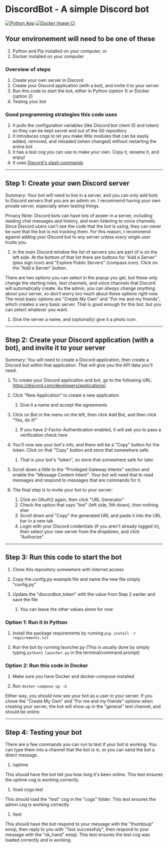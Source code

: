 # DiscordBot - A simple Discord bot

[![Python App](https://github.com/Elyrith/py-discordbot/actions/workflows/python-app.yml/badge.svg?branch=main)](https://github.com/Elyrith/py-discordbot/actions/workflows/python-app.yml)
[![Docker Image CI](https://github.com/Elyrith/py-discordbot/actions/workflows/docker-image.yml/badge.svg?branch=main)](https://github.com/Elyrith/py-discordbot/actions/workflows/docker-image.yml)

## Your environement will need to be one of these

1. Python and Pip installed on your computer, or
1. Docker installed on your computer

### Overview of steps

1. Create your own server in Discord
1. Create your Discord application (with a bot), and invite it to your server
1. Run this code to start the bot, either in Python (option 1) or Docker (option 2)
1. Testing your bot

### Good programming strategies this code uses

1. It pulls the configuration variables (like Discord bot client ID and token) so they can be kept secret and out of the Git repository
1. It introduces cogs to let you make little modules that can be easily added, removed, and reloaded (when changed) without restarting the entire bot
1. It has a test cog you can use to make your own. Copy it, rename it, and enjoy!
1. It uses [Discord's slash commands](https://discord.com/blog/slash-commands-are-here)

---

## Step 1: Create your own Discord server

 Summary: Your bot will need to live in a server, and you can only add bots to Discord servers that you are an admin on. I recommend having your own private server, especially when testing things.

 Privacy Note: Discord bots can have lots of power in a server, including reading chat messages and history, and even listening to voice channels. Since Discord users can't see the code that the bot is using, they can never be sure that the bot is not tracking them. For this reason, I recommend against adding your Discord bot to any server unless _every single user_ trusts you.

1. In the main Discord window the list of servers you are part of is on the left side. At the bottom of that list there are buttons for "Add a Server" (plus sign icon) and "Explore Public Servers" (compass icon). Click on the "Add a Server" button.

 There are two options you can select in the popup you get, but these only change the starting roles, text channels, and voice channels that Discord will automatically create. As the admin, you can _always_ change _anything_ about your server, so don't worry too much about these options right now. The most basic options are "Create My Own" and "For me and my friends", which creates a very basic server. That is good enough for this bot, but you can select whatever you want.

1. Give the server a name, and (optionally) give it a photo icon.

---

## Step 2: Create your Discord application (with a bot), and invite it to your server

Summary: You will need to create a Discord application, then create a Discord bot within that application. That will give you the API data you'll need.

1. To create your Discord application and bot, go to the following URL: <https://discord.com/developers/applications/>

1. Click "New Application" to create a new application
    1. Give it a name and accept the agreements

1. Click on Bot in the menu on the left, then click Add Bot, and then click "Yes, do it!"
    1. If you have 2-Factor Authentication enabled, it will ask you to pass a verification check here

1. You'll now see your bot's info, and there will be a "Copy" button for the token. Click on that "Copy" button and store that somewhere safe.
    1. That is your bot's "token", so store that somewhere safe for later

1. Scroll down a little to the "Privileged Gateway Intents" section and enable the "Message Content Intent". Your bot will need that to read messages and respond to messages that are commands for it.

1. The final step is to invite your bot to your server:
    1. Click on OAuth2 again, then click "URL Generator"
    1. Check the option that says "bot" (left side, 5th down), then nothing else
    1. Scroll down and "Copy" the generated URL and paste it into the URL bar in a new tab
    1. Login with your Discord credentials (if you aren't already logged in), then select your new server from the dropdown, and click "Authorize"

---

## Step 3: Run this code to start the bot

1. Clone this repository somewhere with internet access

1. Copy the config.py-example file and name the new file simply "config.py"

1. Update the "discordbot_token" with the value from Step 2 earlier and save the file
    1. You can leave the other values alone for now

### Option 1: Run it in Python

1. Install the package requirements by running `pip install -r requirements.txt`

1. Run the bot by running launcher.py (This is usually done by simply typing `python3 launcher.py` in the terminal/command prompt)

### Option 2: Run this code in Docker

1. Make sure you have Docker and docker-compose installed

1. Run `docker-compose up -d`

 Either way, you should now see your bot as a user in your server. If you chose the "Create My Own" and "For me and my friends" options when creating your server, the bot will show up in the "general" text channel, and should be online.

---

## Step 4: Testing your bot

There are a few commands you can run to test if your bot is working. You can type them into a channel that the bot is in, or you can send the bot a direct message.

1. !uptime

 This should have the bot tell you how long it's been online. This test ensures the uptime cog is working correctly.

1. !load cogs.test

 This should load the "test" cog in the "cogs" folder. This test ensures the admin cog is working correctly.

1. !test

 This should have the bot respond to your message with the "thumbsup" emoji, then reply to you with "Test successfuly", then respond to your message with the "ok_hand" emoji. This test ensures the test cog was loaded correctly and is working.
